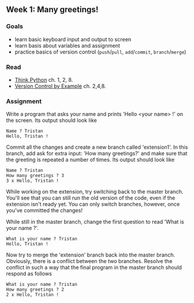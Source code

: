 ## Week 1: Many greetings!

### Goals

* learn basic keyboard input and output to screen
* learn basis about variables and assignment
* practice basics of version control (`push`/`pull`, `add`/`commit`, `branch`/`merge`)

### Read

* [Think Python](http://www.greenteapress.com/thinkpython/) ch. 1, 2, 8.
* [Version Control by Example](http://ericsink.com/vcbe/) ch. 2,4,8.

### Assignment

Write a program that asks your name and prints 'Hello \<your name\> !' on the screen. Its output should look like

	Name ? Tristan
	Hello, Tristan !
	
Commit all the changes and create a new branch called 'extension1'. In this branch, add ask for extra input: 'How many greetings?' and make sure that the greeting is repeated a number of times. Its output should look like

	Name ? Tristan
	How many greetings ? 3
	3 x Hello, Tristan !
	
While working on the extension, try switching back to the master branch. You'll see that you can still run the old version of the code, even if the extension isn't ready yet. You can only switch branches, however, once you've committed the changes!

While still in the master branch, change the first question to read 'What is your name ?'.

	What is your name ? Tristan
	Hello, Tristan !
	
Now try to merge the 'extension' branch back into the master branch. Obviously, there is a conflict between the two branches. Resolve the conflict in such a way that the final program in the master branch should respond as follows

	What is your name ? Tristan
	How many greetings ? 2
	2 x Hello, Tristan !

